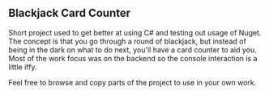 <h2>Blackjack Card Counter</h2>
<p>Short project used to get better at using C# and testing out usage of Nuget. The concept is that you go through a round of blackjack, but instead of being in the dark on what to do next, you'll have a card counter to aid you. Most of the work focus was on the backend so the console interaction is a little iffy.</p>
<p>Feel free to browse and copy parts of the project to use in your own work.</p>
